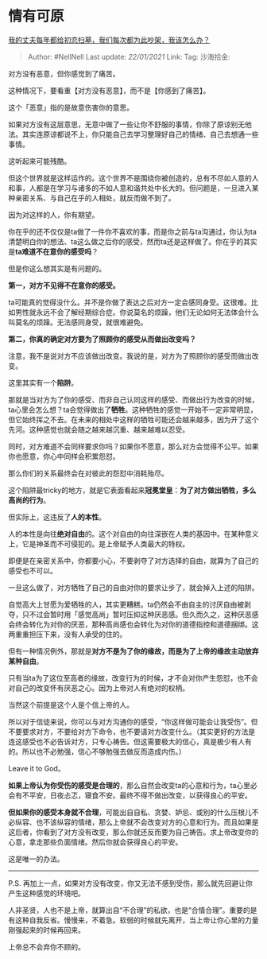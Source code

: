 # 情有可原
[我的丈夫每年都给初恋扫墓，我们每次都为此吵架，我该怎么办？](https://www.zhihu.com/question/58202177/answer/1544436632)

> Author: #NellNell
> Last update: *22/01/2021*
> Link:
> Tag:
> 沙海拾金:

对方没有恶意，但你感觉到了痛苦。

这种情况下，要看重【对方没有恶意】，而不是【你感到了痛苦】。

这个「恶意」指的是故意伤害你的意思。

如果对方没有这层意思，无意中做了一些让你不舒服的事情，你除了原谅别无他法。其实连原谅都说不上，你只能自己去学习整理好自己的情绪、自己去想通一些事情。

这听起来可能残酷。

但这个世界就是这样运作的。这个世界不是围绕你被创造的，总有不尽如人意的人和事，人都是在学习与诸多的不如人意和谐共处中长大的。但问题是，一旦进入某种亲密关系、与自己在乎的人相处，就反而做不到了。

因为对这样的人，你有期望。

你在乎的还不仅仅是ta做了一件你不喜欢的事，而是你之前与ta沟通过，你认为ta清楚明白你的想法、ta这么做之后你的感受，然而ta还是这样做了。你在乎的其实是**ta难道不在意你的感受吗**？

但是你这么想其实是有问题的。

**第一，对方不见得不在意你的感受。**

ta可能真的觉得没什么。并不是你做了表达之后对方一定会感同身受。这很难。比如男性就永远不会了解经期综合症。你说莫名的烦躁，他们无论如何无法体会什么叫莫名的烦躁。无法感同身受，就很难避免。

**第二，你真的确定对方要为了照顾你的感受从而做出改变吗？**

注意，我不是说对方不应该做出改变。我说的是，对方为了照顾你的感受而做出改变。

这里其实有一个**陷阱**。

那就是当对方为了你的感受、而非自己认同这样的感受、而做出行为改变的时候，ta心里会怎么想？ta会觉得做出了**牺牲**。这种牺牲的感觉一开始不一定非常明显，但它始终挥之不去。在未来的相处中这样的牺牲可能还会越来越多，因为开了这个先河。这种感觉也就会随之越来越沉重、越来越难以忍受。

同时，对方难道不会同样要求你吗？如果你不愿意，那么对方会觉得不公平。如果你也愿意，你心中同样会积累怨怼。

那么你们的关系最终会在对彼此的怨怼中消耗殆尽。

这个陷阱最tricky的地方，就是它表面看起来**冠冕堂皇**：**为了对方做出牺牲，多么高尚的行为**。

但实际上，这违反了**人的本性**。

人的本性是向往**绝对自由**的。这个对自由的向往深嵌在人类的基因中。在某种意义上，它是神圣而不可侵犯的。是上帝赋予人类最大的特权。

即便是在亲密关系中，你都要小心，不要剥夺了对方选择的自由，就算为了自己的感受也不可以。

一旦这么做了，对方牺牲了自己的自由对你的要求让步了，就会掉入上述的陷阱。

自觉高大上甘愿为爱牺牲的人，其实更糟糕。ta仍然会不由自主的讨厌自由被剥夺，只不过会暂时用「感觉高尚」暂时压抑这种厌恶感。但久而久之，这种厌恶感会终会转化为对你的厌恶，那种高尚感也会转化为对你的道德指控和道德捆绑。这两重重担压下来，没有人承受的住的。

但有一种情况例外，那就是**对方不是为了你的缘故，而是为了上帝的缘故主动放弃某种自由**。

只有当ta为了这位至高者的缘故，改变行为的时候，才不会对你产生怨怼，也不会对自己的改变怀有厌恶之心。因为上帝对人有绝对的权柄。

当然这个前提是这个人是个信上帝的人。

所以对于信徒来说，你可以与对方沟通你的感受，“你这样做可能会让我受伤”。但不要要求对方，不要给对方下命令，也不要请对方改变什么。（其实更好的方法是连这感受也不必告诉对方，只专心祷告。但这需要极大的信心，真是极少有人有的。所以也不必勉强，信心不够勉强去做反而造成内伤。）

Leave it to God。

**如果上帝认为你受伤的感受是合理的**，那么自然会改变ta的心意和行为，ta心里必会有不平安，日夜忐忑，寝食不安。最终不得不做出改变，以获得良心的平安。

**但如果你的感受本身就不合理**，可能出自自私、贪婪、妒忌、或别的什么压根儿不必纵容、也不该纵容的情绪，那么上帝就不会改变对方的心意和行为。而且如果是这后者，你看到了对方没有改变，那么你就还反而要为自己祷告。求上帝改变你的心意，拿走那些负面情绪。然后你就会获得良心的平安。

这是唯一的办法。

---

P.S. 再加上一点，如果对方没有改变，你又无法不感到受伤，那么就先回避让你产生这种感觉的环境吧。

人非圣贤，人也不是上帝，就算出自“不合理”的私欲，也是“合情合理”。重要的是有这种自我反省。慢慢来，不着急。软弱的时候就先离开，当上帝让你心里的力量刚强起来的时候再回来。

上帝总不会弃你不顾的。
